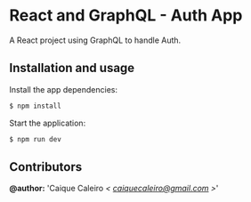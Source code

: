 # React and GraphQL - Auth App
A React project using GraphQL to handle Auth.

## Installation and usage

Install the app dependencies:
```bash
$ npm install
```
Start the application:
```bash
$ npm run dev
```

## Contributors  

**@author:** 'Caique Caleiro *< [caiquecaleiro@gmail.com](mailto:caiquecaleiro@gmail.com) >*' 

